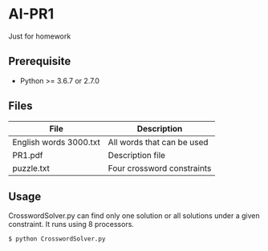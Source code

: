 # AI-PR1
Just for homework

## Prerequisite
* Python >= 3.6.7 or 2.7.0

## Files
| File | Description |
| --- | --- |
| English words 3000.txt | All words that can be used |
| PR1.pdf | Description file |
| puzzle.txt | Four crossword constraints |

## Usage
CrosswordSolver.py can find only one solution or all solutions under a given constraint.
It runs using 8 processors.
```
$ python CrosswordSolver.py
```
